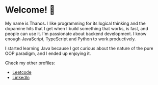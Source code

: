 # Welcome! 👋

My name is Thanos. I like programming for its logical thinking and the dopamine hits that I get when I build something that works, is fast, and people can use it.
I'm passionate about backend development. I know enough JavaScript, TypeScript and Python to work productively.

I started learning Java because I got curious about the nature of the pure OOP paradigm, and I ended up enjoying it.

Check my other profiles:
- [Leetcode](https://leetcode.com/nathanades/)
- [LinkedIn](https://www.linkedin.com/in/thanosades/)
